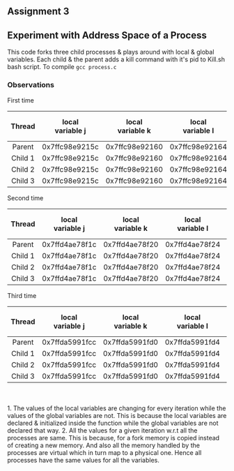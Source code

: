 ## Assignment 3
## Experiment with Address Space of a Process
This code forks three child processes & plays around with local & global variables. Each child & the parent adds a kill command with it's pid to Kill.sh bash script.
To compile ```gcc process.c``` 
### Observations

First time

| Thread | local <br> variable j | local <br> variable k | local <br> variable l | global <br> variable <br> g_first | global <br> variable <br> g_second | global <br> variable <br> g_third |
| :-: | :-: | :-: | :-: | :-: | :-: | :-: |
| Parent | 0x7ffc98e9215c | 0x7ffc98e92160 |  0x7ffc98e92164 | 0x60107c | 0x601080 | 0x601084 |
| Child 1 | 0x7ffc98e9215c | 0x7ffc98e92160 |  0x7ffc98e92164 | 0x60107c | 0x601080 | 0x601084 |
| Child 2 | 0x7ffc98e9215c | 0x7ffc98e92160 |  0x7ffc98e92164 | 0x60107c | 0x601080 | 0x601084 |
| Child 3 | 0x7ffc98e9215c | 0x7ffc98e92160 |  0x7ffc98e92164 | 0x60107c | 0x601080 | 0x601084 |

Second time

| Thread | local <br> variable j | local <br> variable k | local <br> variable l | global <br> variable <br> g_first | global <br> variable <br> g_second | global <br> variable <br> g_third |
| :-: | :-: | :-: | :-: | :-: | :-: | :-: |
| Parent | 0x7ffd4ae78f1c | 0x7ffd4ae78f20 |  0x7ffd4ae78f24 | 0x60107c | 0x601080 | 0x601084 |
| Child 1 | 0x7ffd4ae78f1c | 0x7ffd4ae78f20 |  0x7ffd4ae78f24 | 0x60107c | 0x601080 | 0x601084 |
| Child 2 | 0x7ffd4ae78f1c | 0x7ffd4ae78f20 |  0x7ffd4ae78f24 | 0x60107c | 0x601080 | 0x601084 |
| Child 3 | 0x7ffd4ae78f1c | 0x7ffd4ae78f20 |  0x7ffd4ae78f24 | 0x60107c | 0x601080 | 0x601084 |

Third time

| Thread | local <br> variable j | local <br> variable k | local <br> variable l | global <br> variable <br> g_first | global <br> variable <br> g_second | global <br> variable <br> g_third |
| :-: | :-: | :-: | :-: | :-: | :-: | :-: |
| Parent | 0x7ffda5991fcc | 0x7ffda5991fd0 |  0x7ffda5991fd4 | 0x60107c | 0x601080 | 0x601084 |
| Child 1 | 0x7ffda5991fcc | 0x7ffda5991fd0 |  0x7ffda5991fd4 | 0x60107c | 0x601080 | 0x601084 |
| Child 2 | 0x7ffda5991fcc | 0x7ffda5991fd0 |  0x7ffda5991fd4 | 0x60107c | 0x601080 | 0x601084 |
| Child 3 | 0x7ffda5991fcc | 0x7ffda5991fd0 |  0x7ffda5991fd4 | 0x60107c | 0x601080 | 0x601084 |

<br>
<br>
1. The values of the local variables are changing for every iteration while the values of the global variables are not. This is because the local variables are declared & initialized inside the function while the global variables are not declared that way.
2. All the values for a given iteration w.r.t all the processes are same. This is because, for a fork memory is copied instead of creating a new memory. And also all the memory handled by the processes are virtual which in turn map to a physical one. Hence all processes have the same values for all the variables.
